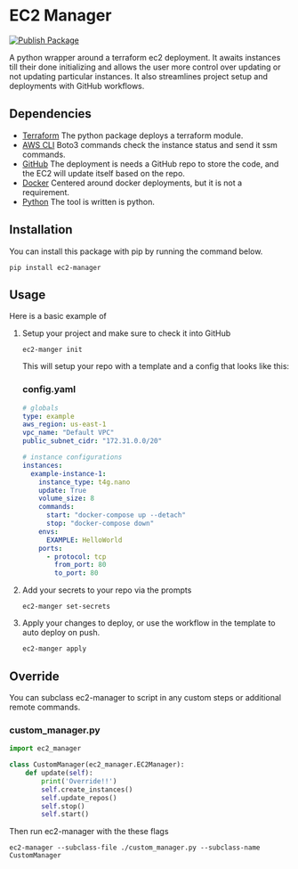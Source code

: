 # EC2 Manager

[![Publish Package](https://github.com/jamesbaber1/ec2-manager/actions/workflows/publish-package.yaml/badge.svg)](https://github.com/jamesbaber1/ec2-manager/actions/workflows/publish-package.yaml)

A python wrapper around a terraform ec2 deployment. It awaits instances till their done initializing and allows the user more control over updating or not updating particular instances.
It also streamlines project setup and deployments with GitHub workflows.

## Dependencies
* [Terraform](https://www.terraform.io/downloads.html) The python package deploys a terraform module.
* [AWS CLI](https://docs.aws.amazon.com/cli/latest/userguide/install-cliv2.html) Boto3 commands check the instance status and send it ssm commands. 
* [GitHub](https://github.com) The deployment is needs a GitHub repo to store the code, and the EC2 will update itself based on the repo. 
* [Docker](https://docs.docker.com/) Centered around docker deployments, but it is not a requirement.
* [Python](https://www.python.org/downloads/) The tool is written is python.

## Installation
You can install this package with pip by running the command below.
```shell
pip install ec2-manager
```

## Usage
Here is a basic example of 

1. Setup your project and make sure to check it into GitHub
    ```shell
    ec2-manger init
    ```
   This will setup your repo with a template and a config that looks like this:
   ### config.yaml
   ```yaml
   # globals
   type: example
   aws_region: us-east-1
   vpc_name: "Default VPC"
   public_subnet_cidr: "172.31.0.0/20"
   
   # instance configurations
   instances:
     example-instance-1:
       instance_type: t4g.nano
       update: True
       volume_size: 8
       commands:
         start: "docker-compose up --detach"
         stop: "docker-compose down"
       envs:
         EXAMPLE: HelloWorld
       ports:
         - protocol: tcp
           from_port: 80
           to_port: 80
   
   ```
2. Add your secrets to your repo via the prompts
    ```shell
    ec2-manger set-secrets
    ```
3. Apply your changes to deploy, or use the workflow in the template to auto deploy on push.
   ```shell
   ec2-manger apply
   ```

## Override 
You can subclass ec2-manager to script in any custom steps or additional remote commands.
### custom_manager.py
```python
import ec2_manager

class CustomManager(ec2_manager.EC2Manager):
    def update(self):
        print('Override!!')
        self.create_instances()
        self.update_repos()
        self.stop()
        self.start()
```

Then run ec2-manager with the these flags
```shell
ec2-manager --subclass-file ./custom_manager.py --subclass-name CustomManager
```